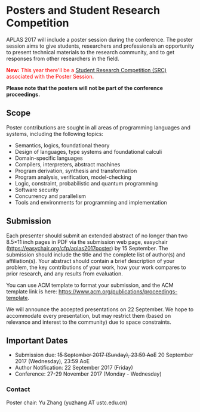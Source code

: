 # Posters and Student Research Competition
APLAS 2017 will include a poster session during the conference. The poster session aims to give students, researchers and professionals an opportunity to present technical materials to the research community, and to get responses from other researchers in the field.

<span style="color:red;">**New:** This year there'll be a [Student Research Competition (SRC)](SRC.html) associated with the Poster Session.</span>

**Please note that the posters will not be part of the conference proceedings.**

## Scope

Poster contributions are sought in all areas of programming languages and systems, including the following topics:

- Semantics, logics, foundational theory
- Design of languages, type systems and foundational calculi
- Domain-specific languages
- Compilers, interpreters, abstract machines
- Program derivation, synthesis and transformation
- Program analysis, verification, model-checking
- Logic, constraint, probabilistic and quantum programming
- Software security
- Concurrency and parallelism
- Tools and environments for programming and implementation

## Submission

Each presenter should submit an extended abstract of no longer than two 8.5×11 inch pages in PDF via the submission web page, easychair (<https://easychair.org/cfp/aplas2017poster>) by 15 September. The submission should include the title and the complete list of author(s) and affiliation(s). Your abstract should contain a brief description of your problem, the key contributions of your work, how your work compares to prior research, and any results from evaluation. 

You can use ACM template to format your submission, and the ACM template link is here: <https://www.acm.org/publications/proceedings-template>.

We will announce the accepted presentations on 22 September. We hope to accommodate every presentation, but may restrict them (based on relevance and interest to the community) due to space constraints. 

## Important Dates
- Submission due: <S>15 September 2017 (Sunday), 23:59 AoE</S> 20 September 2017 (Wednesday), 23:59 AoE
- Author Notification: 22 September 2017 (Friday)
- Conference: 27-29 November 2017 (Monday - Wednesday)

### Contact

Poster chair: Yu Zhang (yuzhang AT ustc.edu.cn)
